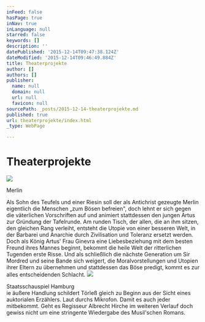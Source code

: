 ```yaml
---
inFeed: false
hasPage: true
inNav: true
inLanguage: null
starred: false
keywords: []
description: ''
datePublished: '2015-12-14T09:47:38.124Z'
dateModified: '2015-12-14T09:46:49.884Z'
title: Theaterprojekte
author: []
authors: []
publisher:
  name: null
  domain: null
  url: null
  favicon: null
sourcePath: _posts/2015-12-14-theaterprojekte.md
published: true
url: theaterprojekte/index.html
_type: WebPage

---
```

# Theaterprojekte
![](https://the-grid-user-content.s3-us-west-2.amazonaws.com/5d2d849c-c4d9-4bda-ac42-6efba30c0ff1.jpg)

Merlin

Als Sohn des Teufels und einer Riesin soll der als Antichrist gezeugte 
Merlin eigentlich die Menschen „zum Bösen befreien", doch lehnt er sich 
gegen die väterlichen Vorschriften auf und animiert stattdessen den 
jungen Artus zur Gründung der Tafelrunde. Am runden Tisch, der allen, 
die an ihm sitzen, den gleichen Rang verleiht, entsteht die Utopie von 
einer besseren Welt, in der Barbarei und Anarchie durch Zivilisation und
Toleranz ersetzt werden. Doch als König Artus' Frau Ginevra eine 
Liebesbeziehung mit dem besten Freund ihres Mannes beginnt, bekommt die 
heile Welt der ritterlichen Tugenden erste Risse. Und als schließlich 
die nächste Generation um Sir Mordred und seine Bande sich weigert, die 
Moralvorstellungen und Utopien ihrer Eltern zu übernehmen und 
stattdessen das Böse predigt, kommt es zur alles entscheidenden 
Schlacht.
![](https://s3-us-west-2.amazonaws.com/the-grid-img/p/162d3b7261693b70aa8c01cec21ecf1f83133867.jpg)

Staatsschauspiel Hamburg  
ie äußere Handlung schildert Törleß gleich zu Beginn aus der Sicht eines
auktorialen Erzählers. Laut durchs Mikrofon. Damit es auch jeder 
mitbekommt. Geht es Regisseur Albrecht Hirche im weiteren Verlauf doch 
gewiss nicht um eine stringente Wiedergabe des Musil'schen Romans.